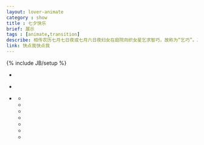 ```yaml
---
layout: lover-animate
category : show
title : 七夕快乐
brief: 展示
tags : [animate,transition]
describe: 相传农历七月七日夜或七月六日夜妇女在庭院向织女星乞求智巧，故称为“乞巧”。其被赋予牛郎织女的传说使其成为极具浪漫色彩的节日之一。每年这个时候大街小巷都充斥着浪漫的气氛，情侣们都用各式各样的方式来度过这个节日。单身汪们都窝在家里摸摸哭泣，哈哈哈哈~~~闲来做了一个七夕小动画，快点击题目来看吧~~~
link: 快点我快点我
---
```

{% include JB/setup %}

<ul class="content">
  <li class="a_background">
    <div id="a_top"></div>
    <div id="a_mid"></div>
    <div id="a_bottom"></div>
    <div class="cloud">
      <div id="big_cloud" class="cloudmoveB"></div>
      <div id="small_cloud" class="cloudmoveS"></div>
    </div>
    <div class="sun sun_down"></div>          
  </li>
  <li class="b_background">
    <div class="lamp_dark"></div>
    <div class="shopdoor">
      <div class="leftdoor"></div>
      <div class="rightdoor"></div>
    </div>
    <div class="bird"></div>
  </li>
  <li class="c_background">
    <div id="c_top">
      <ul class="stars">
        <li></li>
        <li></li>
        <li></li>
        <li></li>
        <li></li>
        <li></li>
        <li></li>
      </ul>
    </div>
    <div id="c_mid"></div>
    <div id="c_bottom"></div>
    <div id="girl"></div>
    <span class="logo"></span>
  </li>
</ul>
<div id="boy" class="character"></div>